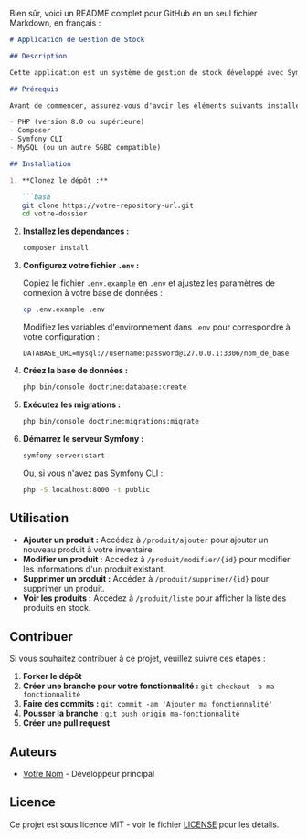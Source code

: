 Bien sûr, voici un README complet pour GitHub en un seul fichier Markdown, en français :

```markdown
# Application de Gestion de Stock

## Description

Cette application est un système de gestion de stock développé avec Symfony. Elle permet de gérer les produits, les ingrédients, les recettes et les quantités de stock associées. Vous pouvez ajouter, modifier et supprimer des produits, ainsi que suivre les niveaux de stock.

## Prérequis

Avant de commencer, assurez-vous d'avoir les éléments suivants installés sur votre machine :

- PHP (version 8.0 ou supérieure)
- Composer
- Symfony CLI
- MySQL (ou un autre SGBD compatible)

## Installation

1. **Clonez le dépôt :**

   ```bash
   git clone https://votre-repository-url.git
   cd votre-dossier
   ```

2. **Installez les dépendances :**

   ```bash
   composer install
   ```

3. **Configurez votre fichier `.env` :**

   Copiez le fichier `.env.example` en `.env` et ajustez les paramètres de connexion à votre base de données :

   ```bash
   cp .env.example .env
   ```

   Modifiez les variables d'environnement dans `.env` pour correspondre à votre configuration :

   ```env
   DATABASE_URL=mysql://username:password@127.0.0.1:3306/nom_de_base
   ```

4. **Créez la base de données :**

   ```bash
   php bin/console doctrine:database:create
   ```

5. **Exécutez les migrations :**

   ```bash
   php bin/console doctrine:migrations:migrate
   ```

6. **Démarrez le serveur Symfony :**

   ```bash
   symfony server:start
   ```

   Ou, si vous n'avez pas Symfony CLI :

   ```bash
   php -S localhost:8000 -t public
   ```

## Utilisation

- **Ajouter un produit :** Accédez à `/produit/ajouter` pour ajouter un nouveau produit à votre inventaire.
- **Modifier un produit :** Accédez à `/produit/modifier/{id}` pour modifier les informations d'un produit existant.
- **Supprimer un produit :** Accédez à `/produit/supprimer/{id}` pour supprimer un produit.
- **Voir les produits :** Accédez à `/produit/liste` pour afficher la liste des produits en stock.

## Contribuer

Si vous souhaitez contribuer à ce projet, veuillez suivre ces étapes :

1. **Forker le dépôt**
2. **Créer une branche pour votre fonctionnalité :** `git checkout -b ma-fonctionnalité`
3. **Faire des commits :** `git commit -am 'Ajouter ma fonctionnalité'`
4. **Pousser la branche :** `git push origin ma-fonctionnalité`
5. **Créer une pull request**

## Auteurs

- [Votre Nom](https://votre-site-web.com) - Développeur principal

## Licence

Ce projet est sous licence MIT - voir le fichier [LICENSE](LICENSE) pour les détails.

```

